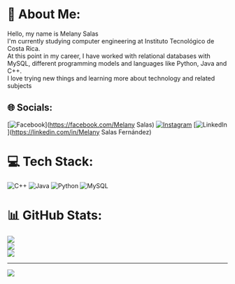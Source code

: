 # 💫 About Me:
Hello, my name is Melany Salas<br> I'm currently studying computer engineering at Instituto Tecnológico de Costa Rica.<br> At this point in my career, I have worked with relational databases with MySQL, different programming models and languages like Python, Java and C++.<br> I love trying new things and learning more about technology and related subjects


## 🌐 Socials:
[![Facebook](https://img.shields.io/badge/Facebook-%231877F2.svg?logo=Facebook&logoColor=white)](https://facebook.com/Melany Salas) [![Instagram](https://img.shields.io/badge/Instagram-%23E4405F.svg?logo=Instagram&logoColor=white)](https://instagram.com/mel_safer) [![LinkedIn](https://img.shields.io/badge/LinkedIn-%230077B5.svg?logo=linkedin&logoColor=white)](https://linkedin.com/in/Melany Salas Fernández) 

# 💻 Tech Stack:
![C++](https://img.shields.io/badge/c++-%2300599C.svg?style=flat&logo=c%2B%2B&logoColor=white) ![Java](https://img.shields.io/badge/java-%23ED8B00.svg?style=flat&logo=java&logoColor=white) ![Python](https://img.shields.io/badge/python-3670A0?style=flat&logo=python&logoColor=ffdd54) ![MySQL](https://img.shields.io/badge/mysql-%2300f.svg?style=flat&logo=mysql&logoColor=white)
# 📊 GitHub Stats:
![](https://github-readme-stats.vercel.app/api?username=MelSaFer&theme=dark&hide_border=false&include_all_commits=true&count_private=true)<br/>
![](https://github-readme-streak-stats.herokuapp.com/?user=MelSaFer&theme=dark&hide_border=false)<br/>
![](https://github-readme-stats.vercel.app/api/top-langs/?username=MelSaFer&theme=dark&hide_border=false&include_all_commits=true&count_private=true&layout=compact)

---
[![](https://visitcount.itsvg.in/api?id=MelSaFer&icon=0&color=0)](https://visitcount.itsvg.in)

<!-- Proudly created with GPRM ( https://gprm.itsvg.in ) -->
